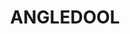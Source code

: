 ---
lastmod: '2025-04-06T06:05:20+00:00'
latitude: -29.12157608
layout: suburb
longitude: 147.9287091
postcode: '2834'
state: NSW
title: ANGLEDOOL
url: /nsw/angledool/
---